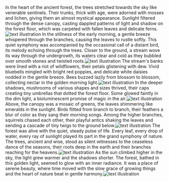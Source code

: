 In the heart of the ancient forest, the trees stretched towards the sky like venerable sentinels. Their trunks, thick with age, were adorned with mosses and lichen, giving them an almost mystical appearance. Sunlight filtered through the dense canopy, casting dappled patterns of light and shadow on the forest floor, which was carpeted with fallen leaves and delicate ferns.![text illustration](../images/shortStory1.jpg)
In the stillness of the early morning, a gentle breeze whispered through the branches, causing the leaves to rustle softly. This quiet symphony was accompanied by the occasional call of a distant bird, its melody echoing through the trees. Closer to the ground, a stream wove its way through the undergrowth, its waters clear and cold as they bubbled over smooth stones and twisted roots.![text illustration](../images/shortStory2.jpg)
The stream's banks were lined with a riot of wildflowers, their petals glistening with dew. Vivid bluebells mingled with bright red poppies, and delicate white daisies nodded in the gentle breeze. Bees buzzed lazily from blossom to blossom, collecting nectar in the golden morning light.![text illustration](../images/shortStory3.jpg)
In the deeper shadows, mushrooms of various shapes and sizes thrived, their caps creating tiny umbrellas that dotted the forest floor. Some glowed faintly in the dim light, a bioluminescent promise of magic in the air.![text illustration](../images/shortStory4.jpg)
Above, the canopy was a mosaic of greens, the leaves shimmering like emeralds in the sunlight. Birds flitted from branch to branch, their feathers a blur of color as they sang their morning songs. Among the higher branches, squirrels chased each other, their playful antics shaking the leaves and sending a cascade of tiny twigs to the ground below.![text illustration](../images/shortStory5.jpg)
The forest was alive with the quiet, steady pulse of life. Every leaf, every drop of water, every ray of sunlight played its part in the grand symphony of nature. The trees, ancient and wise, stood as silent witnesses to the ceaseless dance of the seasons, their roots deep in the earth and their branches reaching for the heavens.![text illustration](../images/shortStory6.jpg)
As the sun climbed higher in the sky, the light grew warmer and the shadows shorter. The forest, bathed in this golden light, seemed to glow with an inner radiance. It was a place of serene beauty, where time moved with the slow grace of growing things and the heart of nature beat in gentle harmony.![text illustration](../images/shortStory7.jpg)